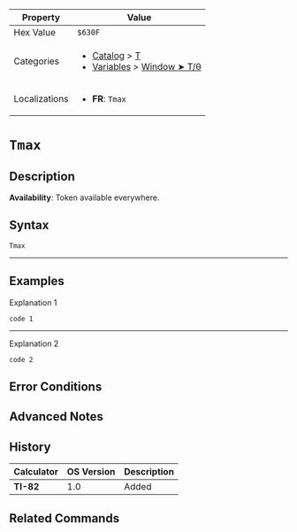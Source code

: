 | Property      | Value |
|---------------|-------|
| Hex Value     | `$630F`|
| Categories    | <ul><li>[Catalog](<../categories/Catalog.md>) > [T](<../categories/Catalog.md#T>)</li><li>[Variables](<../categories/Variables.md>) > [Window ➤ T/θ](<../categories/Variables.md#Window ➤ T/θ>)</li></ul> |
| Localizations | <ul><li><b>FR</b>: `Tmax`</li></ul> |

# `Tmax`

## Description



<b>Availability</b>: Token available everywhere.

## Syntax
`Tmax`

<hr>

## Examples

Explanation 1
```ti-basic
code 1
```
---
Explanation 2
```ti-basic
code 2
```

## Error Conditions


## Advanced Notes


## History
| Calculator | OS Version | Description |
|------------|------------|-------------|
| <b>TI-82</b> | 1.0 | Added |

## Related Commands

